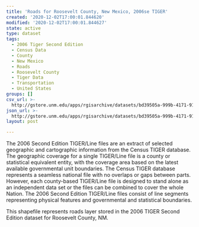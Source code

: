 ```yaml
---
title: 'Roads for Roosevelt County, New Mexico, 2006se TIGER'
created: '2020-12-02T17:00:01.844620'
modified: '2020-12-02T17:00:01.844627'
state: active
type: dataset
tags:
  - 2006 Tiger Second Edition
  - Census Data
  - County
  - New Mexico
  - Roads
  - Roosevelt County
  - Tiger Data
  - Transportation
  - United States
groups: []
csv_url: >-
  http://gstore.unm.edu/apps/rgisarchive/datasets/bd39505a-999b-4171-9139-54ba2e9b587b/tgr2006se_roos_lka.derived.csv
json_url: >-
  http://gstore.unm.edu/apps/rgisarchive/datasets/bd39505a-999b-4171-9139-54ba2e9b587b/tgr2006se_roos_lka.derived.json
layout: post

---
```

The 2006 Second Edition TIGER/Line files are an extract of selected geographic and cartographic information from the Census TIGER database.  The geographic coverage for a single TIGER/Line file is a county or statistical equivalent entity, with the coverage area based on the latest available governmental unit boundaries. The Census TIGER database represents a seamless national file with no overlaps or gaps between parts.  However, each county-based TIGER/Line file is designed to stand alone as an independent data set or the files can be combined to cover the whole Nation.  The 2006 Second Edition  TIGER/Line files consist of line segments representing physical features and governmental and statistical boundaries.  

This shapefile represents roads layer stored in the 2006 TIGER Second Edition dataset for Roosevelt County, NM.
